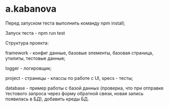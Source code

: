 # a.kabanova


Перед запуском теста выполнить команду npm install;

Запуск теста - npm run test

Структура проекта:

framework - конфиг данные, базовые элементы, базовая страница, утилиты, тестовые данные;

logger - логировщик;

project -  страницы - классы по работе с UI, specs - тесты;

database - пример работы с базой данных (проверка, что при отправке тестового запроса через форму обратной связи, новая запись появилась в БД),
добавить креды БД.